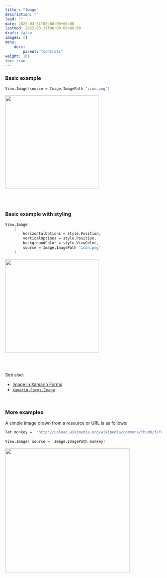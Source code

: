 ```yaml
---
title : "Image"
description: ""
lead: ""
date: 2022-03-31T00:00:00+00:00
lastmod: 2022-03-31T00:00:00+00:00
draft: false
images: []
menu:
    docs:
        parent: "controls"
weight: 101
toc: true
---
```


### Basic example


```fs 
View.Image(source = Image.ImagePath "icon.png")
```

<img src="images/view/Image-adr-basic.png" width="300">

<br /> <br /> 

### Basic example with styling

```fs 
View.Image
    (
        horizontalOptions = style.Position,
        verticalOptions = style.Position,
        backgroundColor = style.ViewColor,
        source = Image.ImagePath "icon.png"
    )
```


<img src="images/view/Image-adr-styled.png" width="300">

<br /> <br /> 

See also:

* [Image in Xamarin Forms](https://docs.microsoft.com/en-us/xamarin/xamarin-forms/user-interface/Images)
* [`Xamarin.Forms.Image`](https://docs.microsoft.com/en-us/dotnet/api/Xamarin.Forms.Image)

<br /> 

### More examples

A simple image drawn from a resource or URL is as follows:

```fs
let monkey =  "http://upload.wikimedia.org/wikipedia/commons/thumb/f/fc/Papio_anubis_%28Serengeti%2C_2009%29.jpg/200px-Papio_anubis_%28Serengeti%2C_2009%29.jpg"
                    
View.Image( source =  Image.ImagePath monkey)
```

<img src="https://user-images.githubusercontent.com/52166903/60180198-5d63c480-9817-11e9-9458-379a848ccca4.png" width="400">